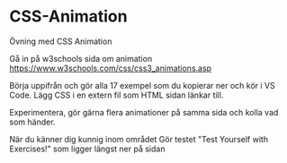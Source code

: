 # CSS-Animation
Övning med CSS Animation

Gå in på w3schools sida om animation
https://www.w3schools.com/css/css3_animations.asp

Börja uppifrån och gör alla 17 exempel som du kopierar ner och kör i VS Code.
Lägg CSS i en extern fil som HTML sidan länkar till.

Experimentera, gör gärna flera animationer på samma sida och kolla vad som händer.

När du känner dig kunnig inom området
Gör testet "Test Yourself with Exercises!" som ligger längst ner på sidan

